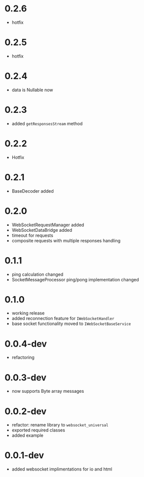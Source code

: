 # 0.2.6

- hotfix

# 0.2.5

- hotfix
# 0.2.4

- data is Nullable now

# 0.2.3

- added `getResponsesStream` method

# 0.2.2

- Hotfix

# 0.2.1

- BaseDecoder added

# 0.2.0

- WebSocketRequestManager added
- WebSocketDataBridge added
- timeout for requests
- composite requests with multiple responses handling

# 0.1.1

- ping calculation changed
- SocketMessageProcessor ping/pong implementation changed

# 0.1.0

- working release
- added reconnection feature for `IWebSocketHandler`
- base socket functionality moved to `IWebSocketBaseService`

# 0.0.4-dev

- refactoring

# 0.0.3-dev

- now supports Byte array messages

# 0.0.2-dev

- refactor: rename library to `websocket_universal`
- exported required classes
- added example

# 0.0.1-dev

- added websocket implimentations for io and html

